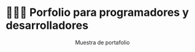 # 👨🏻‍💻 Porfolio para programadores y desarrolladores

<div align="center">
<p> Muestra de portafolio</p>
</div>
